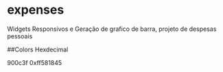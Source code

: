 # expenses

Widgets Responsivos
e
Geração de grafico de barra, projeto de despesas pessoais

##Colors Hexdecimal

900c3f
0xff581845

